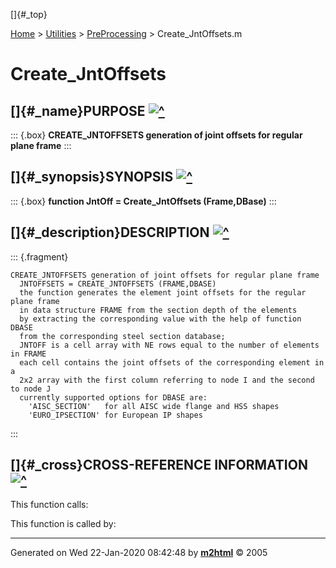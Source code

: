 []{#_top}

<div>

[Home](../../FEDEASLab.html) \> [Utilities](../FEDEASLab.html) \>
[PreProcessing](FEDEASLab.html) \> Create_JntOffsets.m

</div>

# Create_JntOffsets

## []{#_name}PURPOSE [![\^](../../up.png)](#_top)

::: {.box}
**CREATE_JNTOFFSETS generation of joint offsets for regular plane
frame**
:::

## []{#_synopsis}SYNOPSIS [![\^](../../up.png)](#_top)

::: {.box}
**function JntOff = Create_JntOffsets (Frame,DBase)**
:::

## []{#_description}DESCRIPTION [![\^](../../up.png)](#_top)

::: {.fragment}
``` {.comment}
CREATE_JNTOFFSETS generation of joint offsets for regular plane frame    
  JNTOFFSETS = CREATE_JNTOFFSETS (FRAME,DBASE)
  the function generates the element joint offsets for the regular plane frame
  in data structure FRAME from the section depth of the elements
  by extracting the corresponding value with the help of function DBASE
  from the corresponding steel section database;
  JNTOFF is a cell array with NE rows equal to the number of elements in FRAME
  each cell contains the joint offsets of the corresponding element in a
  2x2 array with the first column referring to node I and the second to node J
  currently supported options for DBASE are:
    'AISC_SECTION'   for all AISC wide flange and HSS shapes
    'EURO_IPSECTION' for European IP shapes
```
:::

## []{#_cross}CROSS-REFERENCE INFORMATION [![\^](../../up.png)](#_top)

This function calls:

This function is called by:

------------------------------------------------------------------------

Generated on Wed 22-Jan-2020 08:42:48 by
**[m2html](http://www.artefact.tk/software/matlab/m2html/ "Matlab Documentation in HTML")**
© 2005
